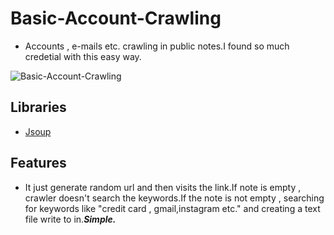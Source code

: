 # Basic-Account-Crawling
* Accounts , e-mails etc. crawling in public notes.I found so much credetial with this easy way.




![Basic-Account-Crawling](https://i.giphy.com/media/26onJIPMeJ6e048ntE/giphy.webp)




## Libraries
* [Jsoup](https://jsoup.org/)
  
  
  
  
## Features
* It just generate random url and then visits the link.If note is empty , crawler  doesn't search the keywords.If the note is not empty , searching for keywords like "credit                     card , gmail,instagram etc." and  creating a text file write to in._**Simple.**_


 
